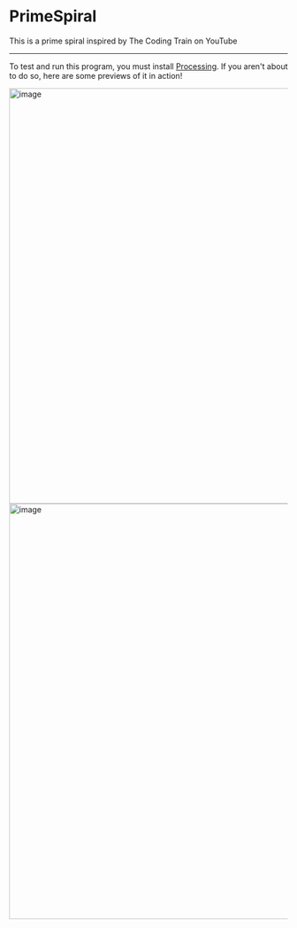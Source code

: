 # PrimeSpiral
This is a prime spiral inspired by The Coding Train on YouTube

---

To test and run this program, you must install [Processing](https://processing.org/). If you aren't about to do so, here are some previews of it in action!

<img width="750" alt="image" src="https://user-images.githubusercontent.com/87545752/159386546-7a84fee2-0c46-4c38-9e5d-c7da642c23c5.png">
<img width="750" alt="image" src="https://user-images.githubusercontent.com/87545752/159386508-5ca0d397-a0c1-43db-a756-9e1bcd8dc5a9.png">
